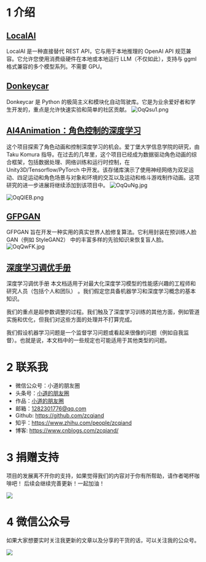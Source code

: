 # 1 介绍

## [LocalAI](https://github.com/go-skynet/LocalAI)

LocalAI 是一种直接替代 REST API，它与用于本地推理的 OpenAI API 规范兼容。它允许您使用消费级硬件在本地或本地运行 LLM（不仅如此），支持与 ggml 格式兼容的多个模型系列。不需要 GPU。

## [Donkeycar](https://github.com/autorope/donkeycar)

Donkeycar 是 Python 的极简主义和模块化自动驾驶库。它是为业余爱好者和学生开发的，重点是允许快速实验和简单的社区贡献。
![OqQsu1.png](https://i.imgtg.com/2023/06/02/OqQsu1.png)

## [AI4Animation：角色控制的深度学习](https://github.com/sebastianstarke/AI4Animation)

这个项目探索了角色动画和控制深度学习的机会。爱丁堡大学信息学院的研究，由 Taku Komura 指导。在过去的几年里，这个项目已经成为数据驱动角色动画的综合框架，包括数据处理、网络训练和运行时控制，在 Unity3D/Tensorflow/PyTorch 中开发。该存储库演示了使用神经网络为双足运动、四足运动和角色场景与对象和环境的交互以及运动和格斗游戏制作动画。这项研究的进一步进展将继续添加到该项目中。
![OqQuNg.jpg](https://i.imgtg.com/2023/06/02/OqQuNg.jpg)

![OqQIEB.png](https://i.imgtg.com/2023/06/02/OqQIEB.png)

## [GFPGAN](https://github.com/TencentARC/GFPGAN)

GFPGAN 旨在开发一种实用的真实世界人脸修复算法。它利用封装在预训练人脸 GAN（例如
StyleGAN2） 中的丰富多样的先验知识来恢复盲人脸。
![OqQwFK.jpg](https://i.imgtg.com/2023/06/02/OqQwFK.jpg)

## [深度学习调优手册](https://github.com/google-research/tuning_playbook)

深度学习调优手册 本文档适用于对最大化深度学习模型的性能感兴趣的工程师和研究人员（包括个人和团队） 。我们假定您具备机器学习和深度学习概念的基本知识。

我们的重点是超参数调整的过程。我们触及了深度学习训练的其他方面，例如管道实施和优化，但我们对这些方面的处理并不打算完成。

我们假设机器学习问题是一个监督学习问题或看起来很像的问题（例如自我监督）。也就是说，本文档中的一些规定也可能适用于其他类型的问题。

# 2 联系我

- 微信公众号：小道的朋友圈
- 头条号：[小道的朋友圈](http://www.toutiao.com/c/user/102425115737/)
- 作品：[小道的朋友圈](https://www.aidaibi.net)
- 邮箱：1282301776@qq.com
- Github: https://github.com/zcqiand
- 知乎：https://www.zhihu.com/people/zcqiand
- 博客: https://www.cnblogs.com/zcqiand/

# 3 捐赠支持

项目的发展离不开你的支持，如果觉得我们的内容对于你有所帮助，请作者喝杯咖啡吧！ 后续会继续完善更新！一起加油！

![](https://i.imgtg.com/2023/04/01/2KAFG.png)

# 4 微信公众号

如果大家想要实时关注我更新的文章以及分享的干货的话，可以关注我的公众号。

![](https://i.imgtg.com/2023/04/01/2KeIM.jpg)
